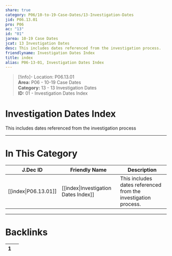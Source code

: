 ```yaml
---  
share: true  
category: P06/10-to-19-Case-Dates/13-Investigation-Dates  
jid: P06.13.01  
pro: P06  
ac: "13"  
id: "01"  
jarea: 10-19 Case Dates  
jcat: 13 Investigation Dates  
desc: This includes dates referenced from the investigation process.  
friendlyname: Investigation Dates Index  
title: index  
alias: P06-13-01, Investigation Dates Index  
---  
```

  
>[!info]- Location: P06.13.01  
>**Area:** P06 - 10-19 Case Dates  
>**Category:** 13 - 13 Investigation Dates  
>**ID:** 01 - Investigation Dates Index  
  
# Investigation Dates Index  
  
This includes dates referenced from the investigation process  
   
  
  
---  
# In This Category  
  
| J.Dec ID                                                                                            | Friendly Name                                                                                                       | Description                                                    |  
| --------------------------------------------------------------------------------------------------- | ------------------------------------------------------------------------------------------------------------------- | -------------------------------------------------------------- |  
| [[index\|P06.13.01]] | [[index\|Investigation Dates Index]] | This includes dates referenced from the investigation process. |  
  
  
---  
# Backlinks  
<div><table class="dataview table-view-table"><thead class="table-view-thead"><tr class="table-view-tr-header"><th class="table-view-th"><span></span><span class="dataview small-text">1</span></th><th class="table-view-th"><span></span></th></tr></thead><tbody class="table-view-tbody"></tbody></table></div>